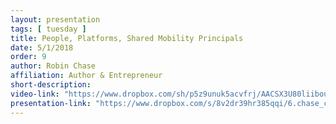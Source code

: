 ```yaml
---
layout: presentation
tags: [ tuesday ]
title: People, Platforms, Shared Mobility Principals
date: 5/1/2018
order: 9
author: Robin Chase
affiliation: Author & Entrepreneur
short-description:
video-link: "https://www.dropbox.com/sh/p5z9unuk5acvfrj/AACSX3U80liibou5Qc0m7o8ma/Day1/2018-05-01_Cal-ITC_Day1-9.Chase.mp4"  
presentation-link: "https://www.dropbox.com/s/8v2dr39hr385qqi/6.chase_calitp.pdf?dl=0"
---
```

